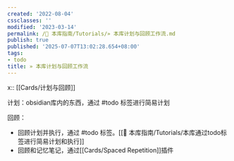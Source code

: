 ```yaml
---
created: '2022-08-04'
cssclasses: ''
modified: '2023-03-14'
permalink: /🧰 本库指南/Tutorials/» 本库计划与回顾工作流.md
publish: true
published: '2025-07-07T13:02:28.654+08:00'
tags:
- todo
title: » 本库计划与回顾工作流
---
```

x:: [[Cards/计划与回顾]]

计划：obsidian库内的东西，通过 #todo 标签进行简易计划

回顾：

- 回顾计划并执行，通过 #todo 标签。[[🧰 本库指南/Tutorials/本库通过todo标签进行简易计划和执行]]
- 回顾和记忆笔记，通过[[Cards/Spaced Repetition]]插件